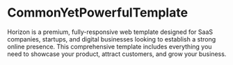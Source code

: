 # CommonYetPowerfulTemplate
Horizon is a premium, fully-responsive web template designed for SaaS companies, startups, and digital businesses looking to establish a strong online presence. This comprehensive template includes everything you need to showcase your product, attract customers, and grow your business.
